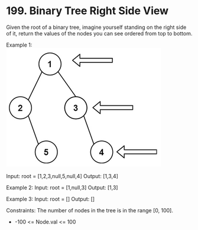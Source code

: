 # 199. Binary Tree Right Side View

Given the root of a binary tree, imagine yourself standing on the right side of it, return the values of the nodes you can see ordered from top to bottom.

Example 1:  
![Example](example_1.PNG)

Input: root = [1,2,3,null,5,null,4]
Output: [1,3,4]

Example 2:
Input: root = [1,null,3]
Output: [1,3]

Example 3:
Input: root = []
Output: []

Constraints:
The number of nodes in the tree is in the range [0, 100].
* -100 <= Node.val <= 100
